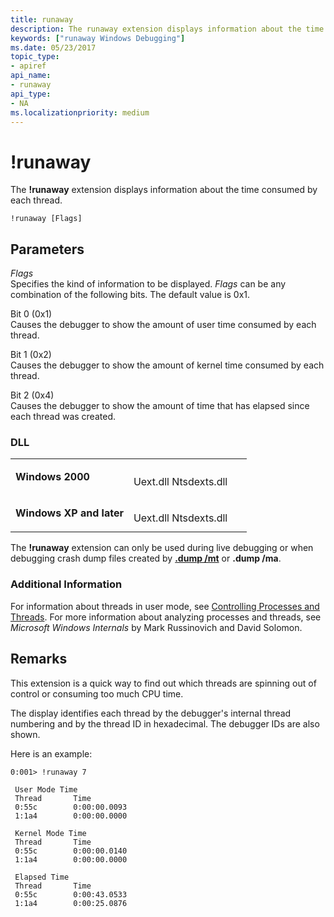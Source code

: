 ```yaml
---
title: runaway
description: The runaway extension displays information about the time consumed by each thread.
keywords: ["runaway Windows Debugging"]
ms.date: 05/23/2017
topic_type:
- apiref
api_name:
- runaway
api_type:
- NA
ms.localizationpriority: medium
---
```


# !runaway


The **!runaway** extension displays information about the time consumed by each thread.

```dbgcmd
!runaway [Flags]
```

## <span id="ddk__runaway_dbg"></span><span id="DDK__RUNAWAY_DBG"></span>Parameters


<span id="_______Flags______"></span><span id="_______flags______"></span><span id="_______FLAGS______"></span> *Flags*   
Specifies the kind of information to be displayed. *Flags* can be any combination of the following bits. The default value is 0x1.

<span id="Bit_0__0x1_"></span><span id="bit_0__0x1_"></span><span id="BIT_0__0X1_"></span>Bit 0 (0x1)  
Causes the debugger to show the amount of user time consumed by each thread.

<span id="Bit_1__0x2_"></span><span id="bit_1__0x2_"></span><span id="BIT_1__0X2_"></span>Bit 1 (0x2)  
Causes the debugger to show the amount of kernel time consumed by each thread.

<span id="Bit_2__0x4_"></span><span id="bit_2__0x4_"></span><span id="BIT_2__0X4_"></span>Bit 2 (0x4)  
Causes the debugger to show the amount of time that has elapsed since each thread was created.

### <span id="DLL"></span><span id="dll"></span>DLL

<table>
<colgroup>
<col width="50%" />
<col width="50%" />
</colgroup>
<tbody>
<tr class="odd">
<td align="left"><p><strong>Windows 2000</strong></p></td>
<td align="left"><p></p>
Uext.dll
Ntsdexts.dll</td>
</tr>
<tr class="even">
<td align="left"><p><strong>Windows XP and later</strong></p></td>
<td align="left"><p></p>
Uext.dll
Ntsdexts.dll</td>
</tr>
</tbody>
</table>

 

The **!runaway** extension can only be used during live debugging or when debugging crash dump files created by [**.dump /mt**](-dump--create-dump-file-.md) or **.dump /ma**.

### <span id="Additional_Information"></span><span id="additional_information"></span><span id="ADDITIONAL_INFORMATION"></span>Additional Information

For information about threads in user mode, see [Controlling Processes and Threads](controlling-processes-and-threads.md). For more information about analyzing processes and threads, see *Microsoft Windows Internals* by Mark Russinovich and David Solomon. 

Remarks
-------

This extension is a quick way to find out which threads are spinning out of control or consuming too much CPU time.

The display identifies each thread by the debugger's internal thread numbering and by the thread ID in hexadecimal. The debugger IDs are also shown.

Here is an example:

```dbgcmd
0:001> !runaway 7

 User Mode Time
 Thread       Time
 0:55c        0:00:00.0093
 1:1a4        0:00:00.0000

 Kernel Mode Time
 Thread       Time
 0:55c        0:00:00.0140
 1:1a4        0:00:00.0000

 Elapsed Time
 Thread       Time
 0:55c        0:00:43.0533
 1:1a4        0:00:25.0876
```

 

 





